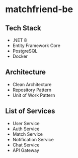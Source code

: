 # matchfriend-be

## Tech Stack

- .NET 8
- Entity Framework Core
- PostgreSQL
- Docker

## Architecture

- Clean Architecture
- Repository Pattern
- Unit of Work Pattern

## List of Services

- User Service
- Auth Service
- Match Service
- Notification Service
- Chat Service
- API Gateway
